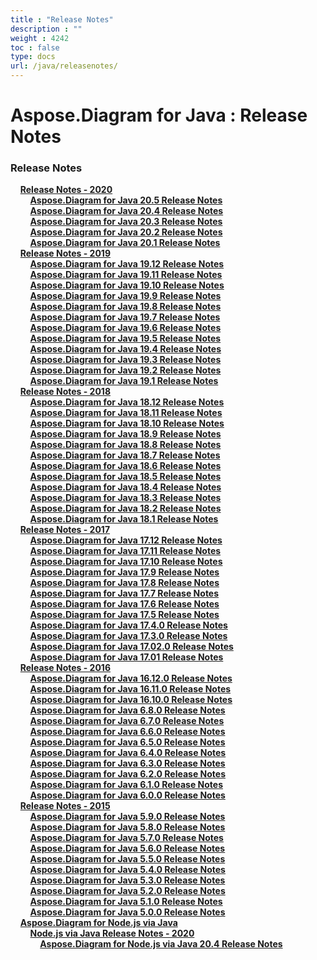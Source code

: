 ```yaml
---
title : "Release Notes" 
description : "" 
weight : 4242 
toc : false
type: docs
url: /java/releasenotes/
---
```


# Aspose.Diagram for Java : Release Notes


### Release Notes

&nbsp;&nbsp;&nbsp;&nbsp;[**Release Notes - 2020**](https://docs2.aspose.com/diagram/java/releasenotes/2020/)    
&nbsp;&nbsp;&nbsp;&nbsp;&nbsp;&nbsp;&nbsp;&nbsp;[**Aspose.Diagram for Java 20.5 Release Notes**](https://docs2.aspose.com/diagram/java/releasenotes/2020/aspose.diagram+for+java+20.5+release+notes)    
&nbsp;&nbsp;&nbsp;&nbsp;&nbsp;&nbsp;&nbsp;&nbsp;[**Aspose.Diagram for Java 20.4 Release Notes**](https://docs2.aspose.com/diagram/java/releasenotes/2020/aspose.diagram+for+java+20.4+release+notes)    
&nbsp;&nbsp;&nbsp;&nbsp;&nbsp;&nbsp;&nbsp;&nbsp;[**Aspose.Diagram for Java 20.3 Release Notes**](https://docs2.aspose.com/diagram/java/releasenotes/2020/aspose.diagram+for+java+20.3+release+notes)    
&nbsp;&nbsp;&nbsp;&nbsp;&nbsp;&nbsp;&nbsp;&nbsp;[**Aspose.Diagram for Java 20.2 Release Notes**](https://docs2.aspose.com/diagram/java/releasenotes/2020/aspose.diagram+for+java+20.2+release+notes)    
&nbsp;&nbsp;&nbsp;&nbsp;&nbsp;&nbsp;&nbsp;&nbsp;[**Aspose.Diagram for Java 20.1 Release Notes**](https://docs2.aspose.com/diagram/java/releasenotes/2020/aspose.diagram+for+java+20.1+release+notes)    
&nbsp;&nbsp;&nbsp;&nbsp;[**Release Notes - 2019**](https://docs2.aspose.com/diagram/java/releasenotes/2019/)    
&nbsp;&nbsp;&nbsp;&nbsp;&nbsp;&nbsp;&nbsp;&nbsp;[**Aspose.Diagram for Java 19.12 Release Notes**](https://docs2.aspose.com/diagram/java/releasenotes/2019/aspose.diagram+for+java+19.12+release+notes)    
&nbsp;&nbsp;&nbsp;&nbsp;&nbsp;&nbsp;&nbsp;&nbsp;[**Aspose.Diagram for Java 19.11 Release Notes**](https://docs2.aspose.com/diagram/java/releasenotes/2019/aspose.diagram+for+java+19.11+release+notes)    
&nbsp;&nbsp;&nbsp;&nbsp;&nbsp;&nbsp;&nbsp;&nbsp;[**Aspose.Diagram for Java 19.10 Release Notes**](https://docs2.aspose.com/diagram/java/releasenotes/2019/aspose.diagram+for+java+19.10+release+notes)    
&nbsp;&nbsp;&nbsp;&nbsp;&nbsp;&nbsp;&nbsp;&nbsp;[**Aspose.Diagram for Java 19.9 Release Notes**](https://docs2.aspose.com/diagram/java/releasenotes/2019/aspose.diagram+for+java+19.9+release+notes)    
&nbsp;&nbsp;&nbsp;&nbsp;&nbsp;&nbsp;&nbsp;&nbsp;[**Aspose.Diagram for Java 19.8 Release Notes**](https://docs2.aspose.com/diagram/java/releasenotes/2019/aspose.diagram+for+java+19.8+release+notes)    
&nbsp;&nbsp;&nbsp;&nbsp;&nbsp;&nbsp;&nbsp;&nbsp;[**Aspose.Diagram for Java 19.7 Release Notes**](https://docs2.aspose.com/diagram/java/releasenotes/2019/aspose.diagram+for+java+19.7+release+notes)    
&nbsp;&nbsp;&nbsp;&nbsp;&nbsp;&nbsp;&nbsp;&nbsp;[**Aspose.Diagram for Java 19.6 Release Notes**](https://docs2.aspose.com/diagram/java/releasenotes/2019/aspose.diagram+for+java+19.6+release+notes)    
&nbsp;&nbsp;&nbsp;&nbsp;&nbsp;&nbsp;&nbsp;&nbsp;[**Aspose.Diagram for Java 19.5 Release Notes**](https://docs2.aspose.com/diagram/java/releasenotes/2019/aspose.diagram+for+java+19.5+release+notes)    
&nbsp;&nbsp;&nbsp;&nbsp;&nbsp;&nbsp;&nbsp;&nbsp;[**Aspose.Diagram for Java 19.4 Release Notes**](https://docs2.aspose.com/diagram/java/releasenotes/2019/aspose.diagram+for+java+19.4+release+notes)    
&nbsp;&nbsp;&nbsp;&nbsp;&nbsp;&nbsp;&nbsp;&nbsp;[**Aspose.Diagram for Java 19.3 Release Notes**](https://docs2.aspose.com/diagram/java/releasenotes/2019/aspose.diagram+for+java+19.3+release+notes)    
&nbsp;&nbsp;&nbsp;&nbsp;&nbsp;&nbsp;&nbsp;&nbsp;[**Aspose.Diagram for Java 19.2 Release Notes**](https://docs2.aspose.com/diagram/java/releasenotes/2019/aspose.diagram+for+java+19.2+release+notes)    
&nbsp;&nbsp;&nbsp;&nbsp;&nbsp;&nbsp;&nbsp;&nbsp;[**Aspose.Diagram for Java 19.1 Release Notes**](https://docs2.aspose.com/diagram/java/releasenotes/2019/aspose.diagram+for+java+19.1+release+notes)    
&nbsp;&nbsp;&nbsp;&nbsp;[**Release Notes - 2018**](https://docs2.aspose.com/diagram/java/releasenotes/2018/)    
&nbsp;&nbsp;&nbsp;&nbsp;&nbsp;&nbsp;&nbsp;&nbsp;[**Aspose.Diagram for Java 18.12 Release Notes**](https://docs2.aspose.com/diagram/java/releasenotes/2018/aspose.diagram+for+java+18.12+release+notes)    
&nbsp;&nbsp;&nbsp;&nbsp;&nbsp;&nbsp;&nbsp;&nbsp;[**Aspose.Diagram for Java 18.11 Release Notes**](https://docs2.aspose.com/diagram/java/releasenotes/2018/aspose.diagram+for+java+18.11+release+notes)    
&nbsp;&nbsp;&nbsp;&nbsp;&nbsp;&nbsp;&nbsp;&nbsp;[**Aspose.Diagram for Java 18.10 Release Notes**](https://docs2.aspose.com/diagram/java/releasenotes/2018/aspose.diagram+for+java+18.10+release+notes)    
&nbsp;&nbsp;&nbsp;&nbsp;&nbsp;&nbsp;&nbsp;&nbsp;[**Aspose.Diagram for Java 18.9 Release Notes**](https://docs2.aspose.com/diagram/java/releasenotes/2018/aspose.diagram+for+java+18.9+release+notes)    
&nbsp;&nbsp;&nbsp;&nbsp;&nbsp;&nbsp;&nbsp;&nbsp;[**Aspose.Diagram for Java 18.8 Release Notes**](https://docs2.aspose.com/diagram/java/releasenotes/2018/aspose.diagram+for+java+18.8+release+notes)    
&nbsp;&nbsp;&nbsp;&nbsp;&nbsp;&nbsp;&nbsp;&nbsp;[**Aspose.Diagram for Java 18.7 Release Notes**](https://docs2.aspose.com/diagram/java/releasenotes/2018/aspose.diagram+for+java+18.7+release+notes)    
&nbsp;&nbsp;&nbsp;&nbsp;&nbsp;&nbsp;&nbsp;&nbsp;[**Aspose.Diagram for Java 18.6 Release Notes**](https://docs2.aspose.com/diagram/java/releasenotes/2018/aspose.diagram+for+java+18.6+release+notes)    
&nbsp;&nbsp;&nbsp;&nbsp;&nbsp;&nbsp;&nbsp;&nbsp;[**Aspose.Diagram for Java 18.5 Release Notes**](https://docs2.aspose.com/diagram/java/releasenotes/2018/aspose.diagram+for+java+18.5+release+notes)    
&nbsp;&nbsp;&nbsp;&nbsp;&nbsp;&nbsp;&nbsp;&nbsp;[**Aspose.Diagram for Java 18.4 Release Notes**](https://docs2.aspose.com/diagram/java/releasenotes/2018/aspose.diagram+for+java+18.4+release+notes)    
&nbsp;&nbsp;&nbsp;&nbsp;&nbsp;&nbsp;&nbsp;&nbsp;[**Aspose.Diagram for Java 18.3 Release Notes**](https://docs2.aspose.com/diagram/java/releasenotes/2018/aspose.diagram+for+java+18.3+release+notes)    
&nbsp;&nbsp;&nbsp;&nbsp;&nbsp;&nbsp;&nbsp;&nbsp;[**Aspose.Diagram for Java 18.2 Release Notes**](https://docs2.aspose.com/diagram/java/releasenotes/2018/aspose.diagram+for+java+18.2+release+notes)    
&nbsp;&nbsp;&nbsp;&nbsp;&nbsp;&nbsp;&nbsp;&nbsp;[**Aspose.Diagram for Java 18.1 Release Notes**](https://docs2.aspose.com/diagram/java/releasenotes/2018/aspose.diagram+for+java+18.1+release+notes)    
&nbsp;&nbsp;&nbsp;&nbsp;[**Release Notes - 2017**](https://docs2.aspose.com/diagram/java/releasenotes/2017/)    
&nbsp;&nbsp;&nbsp;&nbsp;&nbsp;&nbsp;&nbsp;&nbsp;[**Aspose.Diagram for Java 17.12 Release Notes**](https://docs2.aspose.com/diagram/java/releasenotes/2017/aspose.diagram+for+java+17.12+release+notes)    
&nbsp;&nbsp;&nbsp;&nbsp;&nbsp;&nbsp;&nbsp;&nbsp;[**Aspose.Diagram for Java 17.11 Release Notes**](https://docs2.aspose.com/diagram/java/releasenotes/2017/aspose.diagram+for+java+17.11+release+notes)    
&nbsp;&nbsp;&nbsp;&nbsp;&nbsp;&nbsp;&nbsp;&nbsp;[**Aspose.Diagram for Java 17.10 Release Notes**](https://docs2.aspose.com/diagram/java/releasenotes/2017/aspose.diagram+for+java+17.10+release+notes)    
&nbsp;&nbsp;&nbsp;&nbsp;&nbsp;&nbsp;&nbsp;&nbsp;[**Aspose.Diagram for Java 17.9 Release Notes**](https://docs2.aspose.com/diagram/java/releasenotes/2017/aspose.diagram+for+java+17.9+release+notes)    
&nbsp;&nbsp;&nbsp;&nbsp;&nbsp;&nbsp;&nbsp;&nbsp;[**Aspose.Diagram for Java 17.8 Release Notes**](https://docs2.aspose.com/diagram/java/releasenotes/2017/aspose.diagram+for+java+17.8+release+notes)    
&nbsp;&nbsp;&nbsp;&nbsp;&nbsp;&nbsp;&nbsp;&nbsp;[**Aspose.Diagram for Java 17.7 Release Notes**](https://docs2.aspose.com/diagram/java/releasenotes/2017/aspose.diagram+for+java+17.7+release+notes)    
&nbsp;&nbsp;&nbsp;&nbsp;&nbsp;&nbsp;&nbsp;&nbsp;[**Aspose.Diagram for Java 17.6 Release Notes**](https://docs2.aspose.com/diagram/java/releasenotes/2017/aspose.diagram+for+java+17.6+release+notes)    
&nbsp;&nbsp;&nbsp;&nbsp;&nbsp;&nbsp;&nbsp;&nbsp;[**Aspose.Diagram for Java 17.5 Release Notes**](https://docs2.aspose.com/diagram/java/releasenotes/2017/aspose.diagram+for+java+17.5+release+notes)    
&nbsp;&nbsp;&nbsp;&nbsp;&nbsp;&nbsp;&nbsp;&nbsp;[**Aspose.Diagram for Java 17.4.0 Release Notes**](https://docs2.aspose.com/diagram/java/releasenotes/2017/aspose.diagram+for+java+17.4.0+release+notes)    
&nbsp;&nbsp;&nbsp;&nbsp;&nbsp;&nbsp;&nbsp;&nbsp;[**Aspose.Diagram for Java 17.3.0 Release Notes**](https://docs2.aspose.com/diagram/java/releasenotes/2017/aspose.diagram+for+java+17.3.0+release+notes)    
&nbsp;&nbsp;&nbsp;&nbsp;&nbsp;&nbsp;&nbsp;&nbsp;[**Aspose.Diagram for Java 17.02.0 Release Notes**](https://docs2.aspose.com/diagram/java/releasenotes/2017/aspose.diagram+for+java+17.02.0+release+notes)    
&nbsp;&nbsp;&nbsp;&nbsp;&nbsp;&nbsp;&nbsp;&nbsp;[**Aspose.Diagram for Java 17.01 Release Notes**](https://docs2.aspose.com/diagram/java/releasenotes/2017/aspose.diagram+for+java+17.01+release+notes)    
&nbsp;&nbsp;&nbsp;&nbsp;[**Release Notes - 2016**](https://docs2.aspose.com/diagram/java/releasenotes/2016/)    
&nbsp;&nbsp;&nbsp;&nbsp;&nbsp;&nbsp;&nbsp;&nbsp;[**Aspose.Diagram for Java 16.12.0 Release Notes**](https://docs2.aspose.com/diagram/java/releasenotes/2016/aspose.diagram+for+java+16.12.0+release+notes)    
&nbsp;&nbsp;&nbsp;&nbsp;&nbsp;&nbsp;&nbsp;&nbsp;[**Aspose.Diagram for Java 16.11.0 Release Notes**](https://docs2.aspose.com/diagram/java/releasenotes/2016/aspose.diagram+for+java+16.11.0+release+notes)    
&nbsp;&nbsp;&nbsp;&nbsp;&nbsp;&nbsp;&nbsp;&nbsp;[**Aspose.Diagram for Java 16.10.0 Release Notes**](https://docs2.aspose.com/diagram/java/releasenotes/2016/aspose.diagram+for+java+16.10.0+release+notes)    
&nbsp;&nbsp;&nbsp;&nbsp;&nbsp;&nbsp;&nbsp;&nbsp;[**Aspose.Diagram for Java 6.8.0 Release Notes**](https://docs2.aspose.com/diagram/java/releasenotes/2016/aspose.diagram+for+java+6.8.0+release+notes)    
&nbsp;&nbsp;&nbsp;&nbsp;&nbsp;&nbsp;&nbsp;&nbsp;[**Aspose.Diagram for Java 6.7.0 Release Notes**](https://docs2.aspose.com/diagram/java/releasenotes/2016/aspose.diagram+for+java+6.7.0+release+notes)    
&nbsp;&nbsp;&nbsp;&nbsp;&nbsp;&nbsp;&nbsp;&nbsp;[**Aspose.Diagram for Java 6.6.0 Release Notes**](https://docs2.aspose.com/diagram/java/releasenotes/2016/aspose.diagram+for+java+6.6.0+release+notes)    
&nbsp;&nbsp;&nbsp;&nbsp;&nbsp;&nbsp;&nbsp;&nbsp;[**Aspose.Diagram for Java 6.5.0 Release Notes**](https://docs2.aspose.com/diagram/java/releasenotes/2016/aspose.diagram+for+java+6.5.0+release+notes)    
&nbsp;&nbsp;&nbsp;&nbsp;&nbsp;&nbsp;&nbsp;&nbsp;[**Aspose.Diagram for Java 6.4.0 Release Notes**](https://docs2.aspose.com/diagram/java/releasenotes/2016/aspose.diagram+for+java+6.4.0+release+notes)    
&nbsp;&nbsp;&nbsp;&nbsp;&nbsp;&nbsp;&nbsp;&nbsp;[**Aspose.Diagram for Java 6.3.0 Release Notes**](https://docs2.aspose.com/diagram/java/releasenotes/2016/aspose.diagram+for+java+6.3.0+release+notes)    
&nbsp;&nbsp;&nbsp;&nbsp;&nbsp;&nbsp;&nbsp;&nbsp;[**Aspose.Diagram for Java 6.2.0 Release Notes**](https://docs2.aspose.com/diagram/java/releasenotes/2016/aspose.diagram+for+java+6.2.0+release+notes)    
&nbsp;&nbsp;&nbsp;&nbsp;&nbsp;&nbsp;&nbsp;&nbsp;[**Aspose.Diagram for Java 6.1.0 Release Notes**](https://docs2.aspose.com/diagram/java/releasenotes/2016/aspose.diagram+for+java+6.1.0+release+notes)    
&nbsp;&nbsp;&nbsp;&nbsp;&nbsp;&nbsp;&nbsp;&nbsp;[**Aspose.Diagram for Java 6.0.0 Release Notes**](https://docs2.aspose.com/diagram/java/releasenotes/2016/aspose.diagram+for+java+6.0.0+release+notes)    
&nbsp;&nbsp;&nbsp;&nbsp;[**Release Notes - 2015**](https://docs2.aspose.com/diagram/java/releasenotes/2015/)    
&nbsp;&nbsp;&nbsp;&nbsp;&nbsp;&nbsp;&nbsp;&nbsp;[**Aspose.Diagram for Java 5.9.0 Release Notes**](https://docs2.aspose.com/diagram/java/releasenotes/2015/aspose.diagram+for+java+5.9.0+release+notes)    
&nbsp;&nbsp;&nbsp;&nbsp;&nbsp;&nbsp;&nbsp;&nbsp;[**Aspose.Diagram for Java 5.8.0 Release Notes**](https://docs2.aspose.com/diagram/java/releasenotes/2015/aspose.diagram+for+java+5.8.0+release+notes)    
&nbsp;&nbsp;&nbsp;&nbsp;&nbsp;&nbsp;&nbsp;&nbsp;[**Aspose.Diagram for Java 5.7.0 Release Notes**](https://docs2.aspose.com/diagram/java/releasenotes/2015/aspose.diagram+for+java+5.7.0+release+notes)    
&nbsp;&nbsp;&nbsp;&nbsp;&nbsp;&nbsp;&nbsp;&nbsp;[**Aspose.Diagram for Java 5.6.0 Release Notes**](https://docs2.aspose.com/diagram/java/releasenotes/2015/aspose.diagram+for+java+5.6.0+release+notes)    
&nbsp;&nbsp;&nbsp;&nbsp;&nbsp;&nbsp;&nbsp;&nbsp;[**Aspose.Diagram for Java 5.5.0 Release Notes**](https://docs2.aspose.com/diagram/java/releasenotes/2015/aspose.diagram+for+java+5.5.0+release+notes)    
&nbsp;&nbsp;&nbsp;&nbsp;&nbsp;&nbsp;&nbsp;&nbsp;[**Aspose.Diagram for Java 5.4.0 Release Notes**](https://docs2.aspose.com/diagram/java/releasenotes/2015/aspose.diagram+for+java+5.4.0+release+notes)    
&nbsp;&nbsp;&nbsp;&nbsp;&nbsp;&nbsp;&nbsp;&nbsp;[**Aspose.Diagram for Java 5.3.0 Release Notes**](https://docs2.aspose.com/diagram/java/releasenotes/2015/aspose.diagram+for+java+5.3.0+release+notes)    
&nbsp;&nbsp;&nbsp;&nbsp;&nbsp;&nbsp;&nbsp;&nbsp;[**Aspose.Diagram for Java 5.2.0 Release Notes**](https://docs2.aspose.com/diagram/java/releasenotes/2015/aspose.diagram+for+java+5.2.0+release+notes)    
&nbsp;&nbsp;&nbsp;&nbsp;&nbsp;&nbsp;&nbsp;&nbsp;[**Aspose.Diagram for Java 5.1.0 Release Notes**](https://docs2.aspose.com/diagram/java/releasenotes/2015/aspose.diagram+for+java+5.1.0+release+notes)    
&nbsp;&nbsp;&nbsp;&nbsp;&nbsp;&nbsp;&nbsp;&nbsp;[**Aspose.Diagram for Java 5.0.0 Release Notes**](https://docs2.aspose.com/diagram/java/releasenotes/2015/aspose.diagram+for+java+5.0.0+release+notes)    
&nbsp;&nbsp;&nbsp;&nbsp;[**Aspose.Diagram for Node.js via Java**](https://docs2.aspose.com/diagram/java/releasenotes/nodejsviajava/)    
&nbsp;&nbsp;&nbsp;&nbsp;&nbsp;&nbsp;&nbsp;&nbsp;[**Node.js via Java Release Notes - 2020**](https://docs2.aspose.com/diagram/java/releasenotes/nodejsviajava/2020/)    
&nbsp;&nbsp;&nbsp;&nbsp;&nbsp;&nbsp;&nbsp;&nbsp;&nbsp;&nbsp;&nbsp;&nbsp;[**Aspose.Diagram for Node.js via Java 20.4 Release Notes**](https://docs2.aspose.com/diagram/java/releasenotes/nodejsviajava/2020/aspose.diagram+for+node.js+via+java+20.4+release+notes)    


           

